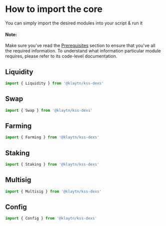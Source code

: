# How to import the core
You can simply import the desired modules into your script & run it

#### Note:
Make sure you've read the [Prerequisites](./Prerequisites.md) section to ensure that you've all the required information. To understand what information particular module requires, please refer to its code-level documentation.

## Liquidity
```js
import { Liquidity } from '@klaytn/kss-dexs'
```

## Swap
```js
import { Swap } from '@klaytn/kss-dexs'
```

## Farming
```js
import { Farming } from '@klaytn/kss-dexs'
```

## Staking
```js
import { Staking } from '@klaytn/kss-dexs'
```

## Multisig
```js
import { Multisig } from '@klaytn/kss-dexs'
```

## Config
```js
import { Config } from '@klaytn/kss-dexs'
```
